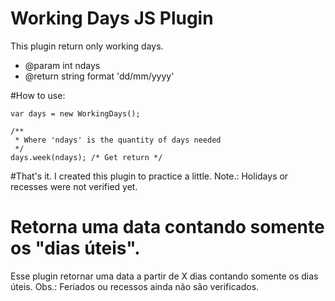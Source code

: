# Working Days JS Plugin

 This plugin return only working days.
 
* @param int ndays
* @return string format 'dd/mm/yyyy'


#How to use:	

	var days = new WorkingDays();
	
	/**	
	 * Where 'ndays' is the quantity of days needed
	 */
	days.week(ndays); /* Get return */


#That's it.
I created this plugin to practice a little.
Note.: Holidays or recesses were not verified yet.


# Retorna uma data contando somente os "dias úteis".

Esse plugin retornar uma data a partir de X dias contando somente os dias úteis.
Obs.: Feriados ou recessos ainda não são verificados.